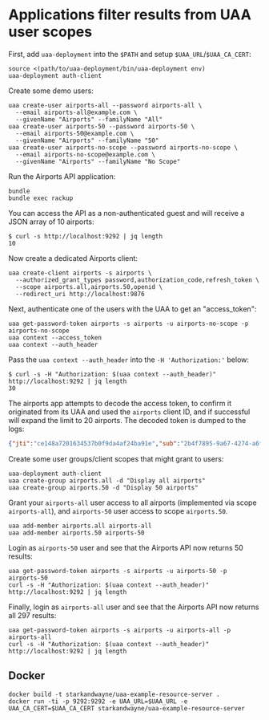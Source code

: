 # Applications filter results from UAA user scopes

First, add `uaa-deployment` into the `$PATH` and setup `$UAA_URL`/`$UAA_CA_CERT`:

```text
source <(path/to/uaa-deployment/bin/uaa-deployment env)
uaa-deployment auth-client
```

Create some demo users:

```text
uaa create-user airports-all --password airports-all \
  --email airports-all@example.com \
  --givenName "Airports" --familyName "All"
uaa create-user airports-50 --password airports-50 \
  --email airports-50@example.com \
  --givenName "Airports" --familyName "50"
uaa create-user airports-no-scope --password airports-no-scope \
  --email airports-no-scope@example.com \
  --givenName "Airports" --familyName "No Scope"
```

Run the Airports API application:

```text
bundle
bundle exec rackup
```

You can access the API as a non-authenticated guest and will receive a JSON array of 10 airports:

```text
$ curl -s http://localhost:9292 | jq length
10
```

Now create a dedicated Airports client:

```text
uaa create-client airports -s airports \
  --authorized_grant_types password,authorization_code,refresh_token \
  --scope airports.all,airports.50,openid \
  --redirect_uri http://localhost:9876
```

Next, authenticate one of the users with the UAA to get an "access_token":

```text
uaa get-password-token airports -s airports -u airports-no-scope -p airports-no-scope
uaa context --access_token
uaa context --auth_header
```

Pass the `uaa context --auth_header` into the `-H 'Authorization:'` below:

```text
$ curl -s -H "Authorization: $(uaa context --auth_header)" http://localhost:9292 | jq length
30
```

The airports app attempts to decode the access token, to confirm it originated from its UAA and used the `airports` client ID, and if successful will expand the limit to 20 airports. The decoded token is dumped to the logs:

```json
{"jti":"ce148a7201634537b0f9da4af24ba91e","sub":"2b4f7895-9a67-4274-a6fd-d2257d492e00","scope":["openid"],"client_id":"airports","cid":"airports","azp":"airports","grant_type":"password","user_id":"2b4f7895-9a67-4274-a6fd-d2257d492e00","origin":"uaa","user_name":"airports-no-scope","email":"airports-no-scope@example.com","auth_time":1530388796,"rev_sig":"d5e8bdec","iat":1530388796,"exp":1530431996,"iss":"https://192.168.50.6:8443/oauth/token","zid":"uaa","aud":["openid","airports"]}
```

Create some user groups/client scopes that might grant to users:

```text
uaa-deployment auth-client
uaa create-group airports.all -d "Display all airports"
uaa create-group airports.50 -d "Display 50 airports"
```

Grant your `airports-all` user access to all airports (implemented via scope `airports-all`), and `airports-50` user access to scope `airports.50`.

```text
uaa add-member airports.all airports-all
uaa add-member airports.50 airports-50
```

Login as `airports-50` user and see that the Airports API now returns 50 results:

```text
uaa get-password-token airports -s airports -u airports-50 -p airports-50
curl -s -H "Authorization: $(uaa context --auth_header)" http://localhost:9292 | jq length
```

Finally, login as `airports-all` user and see that the Airports API now returns all 297 results:

```text
uaa get-password-token airports -s airports -u airports-all -p airports-all
curl -s -H "Authorization: $(uaa context --auth_header)" http://localhost:9292 | jq length
```

## Docker

```text
docker build -t starkandwayne/uaa-example-resource-server .
docker run -ti -p 9292:9292 -e UAA_URL=$UAA_URL -e UAA_CA_CERT=$UAA_CA_CERT starkandwayne/uaa-example-resource-server
```